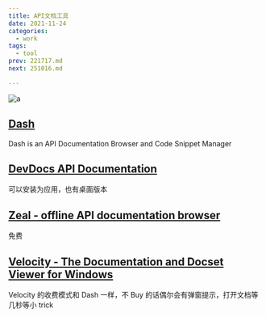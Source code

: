 ```yaml
---
title: API文档工具
date: 2021-11-24
categories:
  - work
tags:
  - tool
prev: 221717.md
next: 251016.md

---
```


![a](https://fastly.jsdelivr.net/gh/qbmzc/images/2021/202111241118511.png)

<!-- more -->

## [Dash](https://kapeli.com/dash)

Dash is an API Documentation Browser and Code Snippet Manager

## [DevDocs API Documentation](https://link.zhihu.com/?target=http%3A//devdocs.io/offline)

可以安装为应用，也有桌面版本

## [Zeal - offline API documentation browser](https://link.zhihu.com/?target=http%3A//zealdocs.org/)

免费

## [Velocity - The Documentation and Docset Viewer for Windows](https://link.zhihu.com/?target=http%3A//velocity.silverlakesoftware.com/)

Velocity 的收费模式和 Dash 一样，不 Buy 的话偶尔会有弹窗提示，打开文档等几秒等小 trick